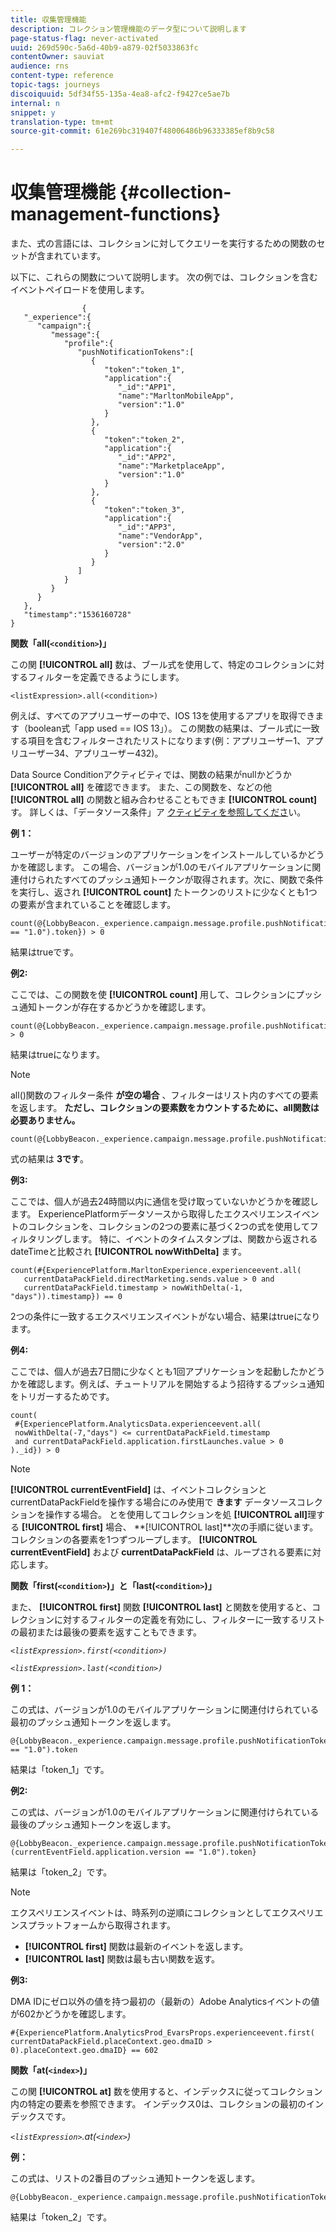```yaml
---
title: 収集管理機能
description: コレクション管理機能のデータ型について説明します
page-status-flag: never-activated
uuid: 269d590c-5a6d-40b9-a879-02f5033863fc
contentOwner: sauviat
audience: rns
content-type: reference
topic-tags: journeys
discoiquuid: 5df34f55-135a-4ea8-afc2-f9427ce5ae7b
internal: n
snippet: y
translation-type: tm+mt
source-git-commit: 61e269bc319407f48006486b96333385ef8b9c58

---
```



# 収集管理機能 {#collection-management-functions}

また、式の言語には、コレクションに対してクエリーを実行するための関数のセットが含まれています。

以下に、これらの関数について説明します。 次の例では、コレクションを含むイベントペイロードを使用します。

```
                { 
   "_experience":{ 
      "campaign":{ 
         "message":{ 
            "profile":{ 
               "pushNotificationTokens":[ 
                  { 
                     "token":"token_1",
                     "application":{ 
                        "_id":"APP1",
                        "name":"MarltonMobileApp",
                        "version":"1.0"
                     }
                  },
                  { 
                     "token":"token_2",
                     "application":{ 
                        "_id":"APP2",
                        "name":"MarketplaceApp",
                        "version":"1.0"
                     }
                  },
                  { 
                     "token":"token_3",
                     "application":{ 
                        "_id":"APP3",
                        "name":"VendorApp",
                        "version":"2.0"
                     }
                  }
               ]
            }
         }
      }
   },
   "timestamp":"1536160728"
}
```

**関数「all(`<condition>`)」**

この関 **[!UICONTROL all]** 数は、ブール式を使用して、特定のコレクションに対するフィルターを定義できるようにします。

```
<listExpression>.all(<condition>)
```

例えば、すべてのアプリユーザーの中で、IOS 13を使用するアプリを取得できます（boolean式「app used == IOS 13」）。 この関数の結果は、ブール式に一致する項目を含むフィルターされたリストになります(例：アプリユーザー1、アプリユーザー34、アプリユーザー432)。

Data Source Conditionアクティビティでは、関数の結果がnullかどうか **[!UICONTROL all]** を確認できます。 また、この関数を、などの他 **[!UICONTROL all]** の関数と組み合わせることもできま **[!UICONTROL count]**&#x200B;す。 詳しくは、「データソース条件」ア [クティビティを参照してくださ](../building-journeys/condition-activity.md#data_source_condition)い。

**例 1：**

ユーザーが特定のバージョンのアプリケーションをインストールしているかどうかを確認します。 この場合、バージョンが1.0のモバイルアプリケーションに関連付けられたすべてのプッシュ通知トークンが取得されます。次に、関数で条件を実行し、返され **[!UICONTROL count]** たトークンのリストに少なくとも1つの要素が含まれていることを確認します。

```
count(@{LobbyBeacon._experience.campaign.message.profile.pushNotificationTokens.all(currentEventField.application.version == "1.0").token}) > 0
```

結果はtrueです。

**例2:**

ここでは、この関数を使 **[!UICONTROL count]** 用して、コレクションにプッシュ通知トークンが存在するかどうかを確認します。

```
count(@{LobbyBeacon._experience.campaign.message.profile.pushNotificationTokens.all().token}) > 0
```

結果はtrueになります。

<!--Alternatively, you can check if there is no token in the collection:

   ```
   count(@{LobbyBeacon._experience.campaign.message.profile.pushNotificationTokens.all().token}) == 0
   ```

The result will be false.

Here we use the count function in a condition to count the number of push notification tokens in the event.

`count(@{LobbyBeacon._experience.campaign.message.profile.pushNotificationTokens.all().token})`

The result is true.

Note that when the condition in the **all()** function is empty, the filter will return all the elements in the list. Hence, the expression above is equivalent to:

`count(@{LobbyBeacon._experience.campaign.message.profile.pushNotificationTokens.application.name})`

In both cases, the result of the expression is **3**.

A query of experience events recorded on the platform may or may not include the current event that triggered the current Journey. This will depend on the relative processing time with which Journey Orchestration sees an event and started evaluating conditions, versus the time it takes for that event to be ingested into the platform. For example, when using the .all() syntax to query experience events from the platform, we recommend enforcing the exclusion of the current event (by requiring an
earlier timestamp) in order to only consider prior events.-->

>[!NOTE]
>
>all()関数のフィルター条件 **が空の場合** 、フィルターはリスト内のすべての要素を返します。 **ただし、コレクションの要素数をカウントするために、all関数は必要ありません。**


```
count(@{LobbyBeacon._experience.campaign.message.profile.pushNotificationTokens.token})
```

式の結果は **3です**。

**例3:**

ここでは、個人が過去24時間以内に通信を受け取っていないかどうかを確認します。 ExperiencePlatformデータソースから取得したエクスペリエンスイベントのコレクションを、コレクションの2つの要素に基づく2つの式を使用してフィルタリングします。 特に、イベントのタイムスタンプは、関数から返されるdateTimeと比較され **[!UICONTROL nowWithDelta]** ます。

```
count(#{ExperiencePlatform.MarltonExperience.experienceevent.all(
   currentDataPackField.directMarketing.sends.value > 0 and
   currentDataPackField.timestamp > nowWithDelta(-1, "days")).timestamp}) == 0
```

2つの条件に一致するエクスペリエンスイベントがない場合、結果はtrueになります。

**例4:**

ここでは、個人が過去7日間に少なくとも1回アプリケーションを起動したかどうかを確認します。例えば、チュートリアルを開始するよう招待するプッシュ通知をトリガーするためです。

```
count(
 #{ExperiencePlatform.AnalyticsData.experienceevent.all(
 nowWithDelta(-7,"days") <= currentDataPackField.timestamp
 and currentDataPackField.application.firstLaunches.value > 0
)._id}) > 0
```

<!--**"All + Count" example 4:** here we use the count function in a boolean expression to see if there is push notification tokens in the collection.

`count(@{LobbyBeacon._experience.campaign.message.profile.pushNotificationTokens.all().application.name}) > 0`

The result will be:

`true`

Alternatively, you can check if there is NO token in the collection:

`count(@{LobbyBeacon._experience.campaign.message.profile.pushNotificationTokens.all().application.name}) =0`

The result will be:

`false`-->

>[!NOTE]
>
>**[!UICONTROL currentEventField]** は、イベントコレクションとcurrentDataPackFieldを操作する場合にのみ使用で **きます**
>データソースコレクションを操作する場合。 とを使用してコレクションを処 **[!UICONTROL all]**&#x200B;理する **[!UICONTROL first]** 場合、 **[!UICONTROL last]**次の手順に従います。
>コレクションの各要素を1つずつループします。 **[!UICONTROL currentEventField]** および **currentDataPackField**
>は、ループされる要素に対応します。

**関数「first(`<condition>`)」と「last(`<condition>`)」**

また、 **[!UICONTROL first]** 関数 **[!UICONTROL last]** と関数を使用すると、コレクションに対するフィルターの定義を有効にし、フィルターに一致するリストの最初または最後の要素を返すこともできます。

_`<listExpression>.first(<condition>)`_

_`<listExpression>.last(<condition>)`_

**例 1：**

この式は、バージョンが1.0のモバイルアプリケーションに関連付けられている最初のプッシュ通知トークンを返します。

```
@{LobbyBeacon._experience.campaign.message.profile.pushNotificationTokens.first(currentEventField.application.version == "1.0").token
```

結果は「token_1」です。

**例2:**

この式は、バージョンが1.0のモバイルアプリケーションに関連付けられている最後のプッシュ通知トークンを返します。

```
@{LobbyBeacon._experience.campaign.message.profile.pushNotificationTokens.last&#8203;(currentEventField.application.version == "1.0").token}
```

結果は「token_2」です。

>[!NOTE]
>
>エクスペリエンスイベントは、時系列の逆順にコレクションとしてエクスペリエンスプラットフォームから取得されます。
>* **[!UICONTROL first]** 関数は最新のイベントを返します。
>* **[!UICONTROL last]** 関数は最も古い関数を返す。


**例3:**

DMA IDにゼロ以外の値を持つ最初の（最新の）Adobe Analyticsイベントの値が602かどうかを確認します。

```
#{ExperiencePlatform.AnalyticsProd_EvarsProps.experienceevent.first(
currentDataPackField.placeContext.geo.dmaID > 0).placeContext.geo.dmaID} == 602
```

**関数「at(`<index>`)」**

この関 **[!UICONTROL at]** 数を使用すると、インデックスに従ってコレクション内の特定の要素を参照できます。
インデックス0は、コレクションの最初のインデックスです。

_`<listExpression>`.at(`<index>`)_

**例：**

この式は、リストの2番目のプッシュ通知トークンを返します。

```
@{LobbyBeacon._experience.campaign.message.profile.pushNotificationTokens.at(1).token}
```

結果は「token_2」です。